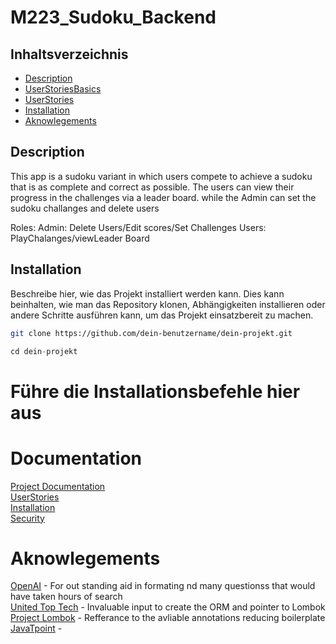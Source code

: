 # M223_Sudoku_Backend

## Inhaltsverzeichnis
- [Description](#Description)
- [UserStoriesBasics](#UserStoriesBasics)
- [UserStories](#UserStories)
- [Installation](#installation)
- [Aknowlegements](#Aknowlegements)

## Description
This app is a sudoku variant in which users compete to achieve a sudoku that is as complete and correct as possible.
The users can view their progress in the challenges via a leader board. while the Admin can set the sudoku challanges and 
delete users

Roles:
  Admin: Delete Users/Edit scores/Set Challenges
  Users:  PlayChalanges/viewLeader Board


## Installation
 
Beschreibe hier, wie das Projekt installiert werden kann. Dies kann beinhalten, wie man das Repository klonen, Abhängigkeiten installieren oder andere Schritte ausführen kann, um das Projekt einsatzbereit zu machen.
 
```bash
git clone https://github.com/dein-benutzername/dein-projekt.git
```
```java
cd dein-projekt
```
# Führe die Installationsbefehle hier aus


# Documentation
[Project Documentation](./Documentation/DOCUMENTATION.md)  
[UserStories](./Documentation/USERSTORIES.md)  
[Installation](./Documentation/INSTALLATION.md)  
[Security](./Documentation/SECURITY.md)

# Aknowlegements

[OpenAI](https://www.openai.com) - For out standing aid in formating nd many  questionss that would have taken hours of search  
[United Top Tech](https://youtu.be/GXxT8U7_OlE?si=1wjzbbiRsGYDM_j4) - Invaluable input to create the ORM and pointer to Lombok  
[Project Lombok](https://projectlombok.org/features/) - Refferance to the avliable annotations reducing boilerplate
[JavaTpoint](https://www.javatpoint.com/spring-boot-annotations) - 
